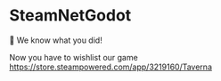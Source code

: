 # SteamNetGodot

👀 We know what you did!

Now you have to wishlist our game https://store.steampowered.com/app/3219160/Taverna 
